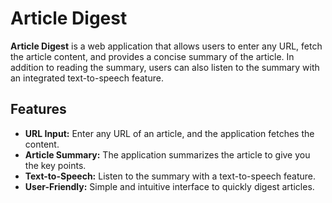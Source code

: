 <h1>Article Digest</h1>

<p><strong>Article Digest</strong> is a web application that allows users to enter any URL, fetch the article content, and provides a concise summary of the article. In addition to reading the summary, users can also listen to the summary with an integrated text-to-speech feature.</p>

<h2>Features</h2>
<ul>
  <li><strong>URL Input:</strong> Enter any URL of an article, and the application fetches the content.</li>
  <li><strong>Article Summary:</strong> The application summarizes the article to give you the key points.</li>
  <li><strong>Text-to-Speech:</strong> Listen to the summary with a text-to-speech feature.</li>
  <li><strong>User-Friendly:</strong> Simple and intuitive interface to quickly digest articles.</li>
</ul>
